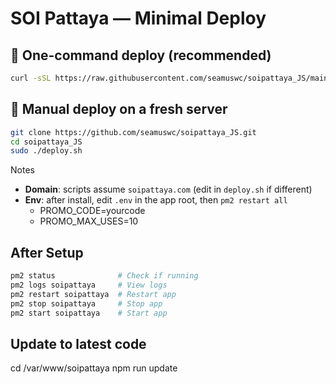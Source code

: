 # SOI Pattaya — Minimal Deploy

## 🚀 One-command deploy (recommended)
```bash
curl -sSL https://raw.githubusercontent.com/seamuswc/soipattaya_JS/main/one-liner.sh | sudo bash
```

## 🧰 Manual deploy on a fresh server
```bash
git clone https://github.com/seamuswc/soipattaya_JS.git
cd soipattaya_JS
sudo ./deploy.sh
```

Notes
- **Domain**: scripts assume `soipattaya.com` (edit in `deploy.sh` if different)
- **Env**: after install, edit `.env` in the app root, then `pm2 restart all`
  - PROMO_CODE=yourcode
  - PROMO_MAX_USES=10

## After Setup
```bash
pm2 status              # Check if running
pm2 logs soipattaya     # View logs
pm2 restart soipattaya  # Restart app
pm2 stop soipattaya     # Stop app
pm2 start soipattaya    # Start app
```

## Update to latest code

cd /var/www/soipattaya 
npm run update

```